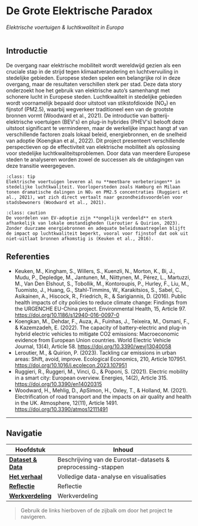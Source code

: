 # De Grote Elektrische Paradox  
_Elektrische voertuigen & luchtkwaliteit in Europa_

```{tableofcontents}
```

## Introductie
De overgang naar elektrische mobiliteit wordt wereldwijd gezien als een cruciale stap in de strijd tegen klimaatverandering en luchtvervuiling in stedelijke gebieden. Europese steden spelen een belangrijke rol in deze overgang, maar de resultaten verschillen sterk per stad. Deze data story onderzoekt hoe het gebruik van elektrische auto’s samenhangt met schonere lucht in Europese steden.
Luchtkwaliteit in stedelijke gebieden wordt voornamelijk bepaald door uitstoot van stikstofdioxide (NO₂) en fijnstof (PM2.5), waarbij wegverkeer traditioneel een van de grootste bronnen vormt (Woodward et al., 2021). De introductie van batterij-elektrische voertuigen (BEV's) en plug-in hybrides (PHEV's) belooft deze uitstoot significant te verminderen, maar de werkelijke impact hangt af van verschillende factoren zoals lokaal beleid, energiebronnen, en de snelheid van adoptie (Koengkan et al., 2022).
Dit project presenteert verschillende perspectieven op de effectiviteit van elektrische mobiliteit als oplossing voor stedelijke luchtkwaliteitsproblemen. Door data van meerdere Europese steden te analyseren worden zowel de successen als de uitdagingen van deze transitie weergegeven.

```{admonition} Perspectief 1 – EV's als primaire oplossing
:class: tip
Elektrische voertuigen leveren al nu **meetbare verbeteringen** in stedelijke luchtkwaliteit. Voorlopersteden zoals Hamburg en Milaan tonen dramatische dalingen in NO₂ en PM2.5 concentraties (Ruggieri et al., 2021), wat zich direct vertaalt naar gezondheidsvoordelen voor stadsbewoners (Woodward et al., 2021).
```

```{admonition} Perspectief 2 – Beperkte impact van EV-adoptie
:class: caution
De voordelen van EV-adoptie zijn **ongelijk verdeeld** en sterk afhankelijk van lokale omstandigheden (Leroutier & Quirion, 2023). Zonder duurzame energiebronnen en adequate beleidsmaatregelen blijft de impact op luchtkwaliteit beperkt, vooral voor fijnstof dat ook uit niet-uitlaat bronnen afkomstig is (Keuken et al., 2016).
```
## Referenties
- Keuken, M., Kingham, S., Willers, S., Kuenzli, N., Morton, K., Bi, J., Mudu, P., Depledge, M., Jantunen, M., Niittynen, M., Pérez, L., Martuzzi, M., Van Den Elshout, S., Tobollik, M., Kontoroupis, P., Hurley, F., Liu, M., Tuomisto, J., Huang, G., Stahl-Timmins, W., Karakitsios, S., Sabel, C., Asikainen, A., Hiscock, R., Friedrich, R., & Sarigiannis, D. (2016). Public health impacts of city policies to reduce climate change: Findings from the URGENCHE EU-China project. Environmental Health, 15, Article 97. https://doi.org/10.1186/s12940-016-0097-0
- Koengkan, M., Dehdar, F., Auza, A., Fuinhas, J., Teixeira, M., Osmani, F., & Kazemzadeh, E. (2022). The capacity of battery-electric and plug-in hybrid electric vehicles to mitigate CO2 emissions: Macroeconomic evidence from European Union countries. World Electric Vehicle Journal, 13(4), Article 58. https://doi.org/10.3390/wevj13040058
- Leroutier, M., & Quirion, P. (2023). Tackling car emissions in urban areas: Shift, avoid, improve. Ecological Economics, 210, Article 107951. https://doi.org/10.1016/j.ecolecon.2023.107951
- Ruggieri, R., Ruggeri, M., Vinci, G., & Poponi, S. (2021). Electric mobility in a smart city: European overview. Energies, 14(2), Article 315. https://doi.org/10.3390/en14020315
- Woodward, H., Mehlig, D., ApSimon, H., Oxley, T., & Holland, M. (2021). Electrification of road transport and the impacts on air quality and health in the UK. Atmosphere, 12(11), Article 1491. https://doi.org/10.3390/atmos12111491
---

## Navigatie

| Hoofdstuk | Inhoud |
|-----------|--------|
| **[Dataset & Data](dataset.md)** | Beschrijving van de Eurostat-datasets & preprocessing-stappen |
| **[Het verhaal](verhaal.ipynb)** | Volledige data-analyse en visualisaties |
| **[Reflectie](reflection.md)** | Reflectie |
| **[Werkverdeling](werkverdeling.md)** | Werkverdeling |

> Gebruik de links hierboven of de zijbalk om door het project te navigeren.

